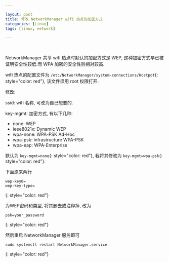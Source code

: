 ```yaml
---

layout: post
title: 修改 NetworkManager wifi 热点的加密方式
categories: [Linux]
tags: [linux, network]

---
```


<br />

NetworkManager 共享 wifi 热点时默认的加密方式是 WEP, 这种加密方式早已被证明安全性较低.而 WPA 加密的安全性则相对较高.

wifi 热点的配置文件为 `/etc/NetworkManager/system-connections/Hostpot`{: style="color: red"}, 该文件须用 root 权限打开.

修改:

ssid: wifi 名称, 可改为自己想要的.

key-mgmt: 加密方式, 有以下几种:

+ none: WEP
+ ieee8021x: Dynamic WEP
+ wpa-none: WPA-PSK Ad-Hoc
+ wpa-psk: infrastructure WPA-PSK
+ wpa-eap: WPA-Enterprise

默认为 `key-mgmt=none`{: style="color: red"}, 我将其修改为 `key-mgmt=wpa-psk`{: style="color: red"}.

下面原来两行

```
wep-key0=
wep-key-type=
```
{: style="color: red"}

为WEP密码和类型, 将其删去或注释掉, 改为

```
psk=your_password
```
{: style="color: red"}

然后重启 NetworkManager 服务即可

~~~
sudo systemctl restart NetworkManager.service
~~~
{: style="color: red"}

  <br />
